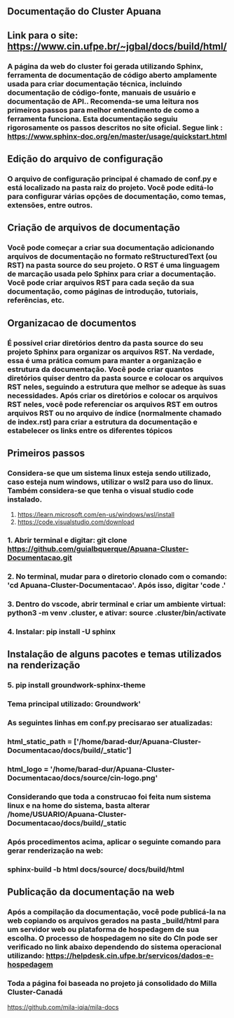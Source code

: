 ## **Documentação do Cluster Apuana**
## **Link para o site**: <https://www.cin.ufpe.br/~jgbal/docs/build/html/>

### A página da web do cluster foi gerada utilizando Sphinx, ferramenta de documentação de código aberto amplamente usada para criar documentação técnica, incluindo documentação de código-fonte, manuais de usuário e documentação de API.. Recomenda-se uma leitura nos primeiros passos para melhor entendimento de como a ferramenta funciona. Esta documentação seguiu rigorosamente os passos descritos no site oficial. Segue link : <https://www.sphinx-doc.org/en/master/usage/quickstart.html>

## Edição do arquivo de configuração
###  O arquivo de configuração principal é chamado de conf.py e está localizado na pasta raiz do projeto. Você pode editá-lo para configurar várias opções de documentação, como temas, extensões, entre outros.

## Criação de arquivos de documentação
### Você pode começar a criar sua documentação adicionando arquivos de documentação no formato reStructuredText (ou RST) na pasta source do seu projeto. O RST é uma linguagem de marcação usada pelo Sphinx para criar a documentação. Você pode criar arquivos RST para cada seção da sua documentação, como páginas de introdução, tutoriais, referências, etc.

## Organizacao de documentos

### É possível criar diretórios dentro da pasta source do seu projeto Sphinx para organizar os arquivos RST. Na verdade, essa é uma prática comum para manter a organização e estrutura da documentação. Você pode criar quantos diretórios quiser dentro da pasta source e colocar os arquivos RST neles, seguindo a estrutura que melhor se adeque às suas necessidades. Após criar os diretórios e colocar os arquivos RST neles, você pode referenciar os arquivos RST em outros arquivos RST ou no arquivo de índice (normalmente chamado de index.rst) para criar a estrutura da documentação e estabelecer os links entre os diferentes tópicos

## Primeiros passos
### Considera-se que um sistema linux esteja sendo utilizado, caso esteja num windows, utilizar o wsl2 para uso do linux. Também considera-se que tenha o visual studio code instalado. 
 1. <https://learn.microsoft.com/en-us/windows/wsl/install> 
 2. <https://code.visualstudio.com/download>
### 1. Abrir terminal e digitar: git clone https://github.com/guialbquerque/Apuana-Cluster-Documentacao.git

### 2. No terminal, mudar para o diretorio clonado com o comando: 'cd Apuana-Cluster-Documentacao'. Após isso, digitar 'code .' 
### 3.  Dentro do vscode, abrir terminal e criar um ambiente virtual: python3 -m venv .cluster, e ativar: source .cluster/bin/activate
### 4. Instalar: pip install -U sphinx
## Instalação de alguns pacotes e temas utilizados na renderização

### 5. pip install groundwork-sphinx-theme


### Tema principal utilizado: Groundwork'

### As seguintes linhas em conf.py precisarao ser atualizadas:

### html_static_path = ['/home/barad-dur/Apuana-Cluster-Documentacao/docs/build/_static']
### html_logo = '/home/barad-dur/Apuana-Cluster-Documentacao/docs/source/cin-logo.png'
### Considerando que toda a construcao foi feita num sistema linux e na home do sistema, basta alterar /home/USUARIO/Apuana-Cluster-Documentacao/docs/build/_static

### Após procedimentos acima, aplicar o seguinte comando para gerar renderização na web:

### sphinx-build -b html docs/source/ docs/build/html

## Publicação da documentação na web
### Após a compilação da documentação, você pode publicá-la na web copiando os arquivos gerados na pasta _build/html para um servidor web ou plataforma de hospedagem de sua escolha. O processo de hospedagem no site do CIn pode ser verificado no link abaixo dependendo do sistema operacional utilizando: <https://helpdesk.cin.ufpe.br/servicos/dados-e-hospedagem>
### Toda a página foi baseada no projeto já consolidado do Milla Cluster-Canadá
<https://github.com/mila-iqia/mila-docs>
